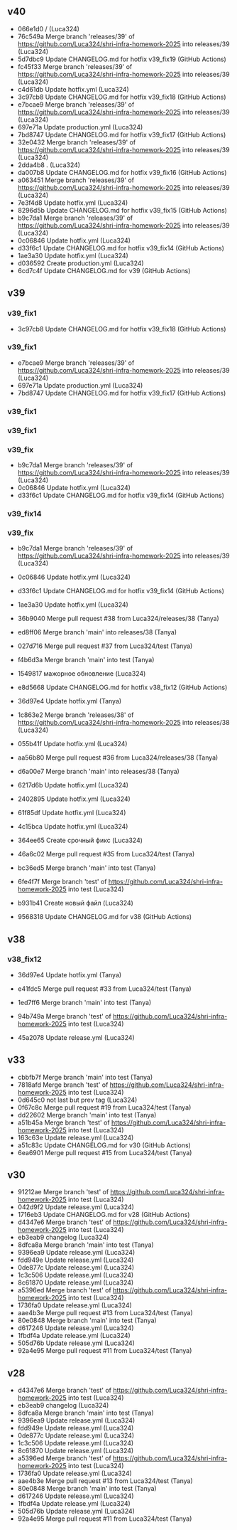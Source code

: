 ## v40

- 066e1d0 / (Luca324)
- 76c549a Merge branch 'releases/39' of https://github.com/Luca324/shri-infra-homework-2025 into releases/39 (Luca324)
- 5d7dbc9 Update CHANGELOG.md for hotfix v39_fix19 (GitHub Actions)
- fc45f33 Merge branch 'releases/39' of https://github.com/Luca324/shri-infra-homework-2025 into releases/39 (Luca324)
- c4d61db Update hotfix.yml (Luca324)
- 3c97cb8 Update CHANGELOG.md for hotfix v39_fix18 (GitHub Actions)
- e7bcae9 Merge branch 'releases/39' of https://github.com/Luca324/shri-infra-homework-2025 into releases/39 (Luca324)
- 697e71a Update production.yml (Luca324)
- 7bd8747 Update CHANGELOG.md for hotfix v39_fix17 (GitHub Actions)
- 32e0432 Merge branch 'releases/39' of https://github.com/Luca324/shri-infra-homework-2025 into releases/39 (Luca324)
- 2dda4b8 . (Luca324)
- da007b8 Update CHANGELOG.md for hotfix v39_fix16 (GitHub Actions)
- a063451 Merge branch 'releases/39' of https://github.com/Luca324/shri-infra-homework-2025 into releases/39 (Luca324)
- 7e3f4d8 Update hotfix.yml (Luca324)
- 8296d5b Update CHANGELOG.md for hotfix v39_fix15 (GitHub Actions)
- b9c7da1 Merge branch 'releases/39' of https://github.com/Luca324/shri-infra-homework-2025 into releases/39 (Luca324)
- 0c06846 Update hotfix.yml (Luca324)
- d33f6c1 Update CHANGELOG.md for hotfix v39_fix14 (GitHub Actions)
- 1ae3a30 Update hotfix.yml (Luca324)
- d036592 Create production.yml (Luca324)
- 6cd7c4f Update CHANGELOG.md for v39 (GitHub Actions)

## v39
### v39_fix1

- 3c97cb8 Update CHANGELOG.md for hotfix v39_fix18 (GitHub Actions)

### v39_fix1

- e7bcae9 Merge branch 'releases/39' of https://github.com/Luca324/shri-infra-homework-2025 into releases/39 (Luca324)
- 697e71a Update production.yml (Luca324)
- 7bd8747 Update CHANGELOG.md for hotfix v39_fix17 (GitHub Actions)

### v39_fix1



### v39_fix1



### v39_fix

- b9c7da1 Merge branch 'releases/39' of https://github.com/Luca324/shri-infra-homework-2025 into releases/39 (Luca324)
- 0c06846 Update hotfix.yml (Luca324)
- d33f6c1 Update CHANGELOG.md for hotfix v39_fix14 (GitHub Actions)


### v39_fix14
### v39_fix

- b9c7da1 Merge branch 'releases/39' of https://github.com/Luca324/shri-infra-homework-2025 into releases/39 (Luca324)
- 0c06846 Update hotfix.yml (Luca324)
- d33f6c1 Update CHANGELOG.md for hotfix v39_fix14 (GitHub Actions)



- 1ae3a30 Update hotfix.yml (Luca324)



- 36b9040 Merge pull request #38 from Luca324/releases/38 (Tanya)
- ed8ff06 Merge branch 'main' into releases/38 (Tanya)
- 027d716 Merge pull request #37 from Luca324/test (Tanya)
- f4b6d3a Merge branch 'main' into test (Tanya)
- 1549817 мажорное обновление (Luca324)
- e8d5668 Update CHANGELOG.md for hotfix v38_fix12 (GitHub Actions)
- 36d97e4 Update hotfix.yml (Tanya)
- 1c863e2 Merge branch 'releases/38' of https://github.com/Luca324/shri-infra-homework-2025 into releases/38 (Luca324)
- 055b41f Update hotfix.yml (Luca324)
- aa56b80 Merge pull request #36 from Luca324/releases/38 (Tanya)
- d6a00e7 Merge branch 'main' into releases/38 (Tanya)
- 6217d6b Update hotfix.yml (Luca324)
- 2402895 Update hotfix.yml (Luca324)
- 61f85df Update hotfix.yml (Luca324)
- 4c15bca Update hotfix.yml (Luca324)
- 364ee65 Create срочный фикс (Luca324)
- 46a6c02 Merge pull request #35 from Luca324/test (Tanya)
- bc36ed5 Merge branch 'main' into test (Tanya)
- 6fe4f7f Merge branch 'test' of https://github.com/Luca324/shri-infra-homework-2025 into test (Luca324)
- b931b41 Create новый файл (Luca324)
- 9568318 Update CHANGELOG.md for v38 (GitHub Actions)

## v38
### v38_fix12

- 36d97e4 Update hotfix.yml (Tanya)



- e41fdc5 Merge pull request #33 from Luca324/test (Tanya)
- 1ed7ff6 Merge branch 'main' into test (Tanya)
- 94b749a Merge branch 'test' of https://github.com/Luca324/shri-infra-homework-2025 into test (Luca324)
- 45a2078 Update release.yml (Luca324)

## v33

- cbbfb7f Merge branch 'main' into test (Tanya)
- 7818afd Merge branch 'test' of https://github.com/Luca324/shri-infra-homework-2025 into test (Luca324)
- 0d645c0 not last but prev tag (Luca324)
- 0f67c8c Merge pull request #19 from Luca324/test (Tanya)
- dd22602 Merge branch 'main' into test (Tanya)
- a51b45a Merge branch 'test' of https://github.com/Luca324/shri-infra-homework-2025 into test (Luca324)
- 163c63e Update release.yml (Luca324)
- a51c83c Update CHANGELOG.md for v30 (GitHub Actions)
- 6ea6901 Merge pull request #15 from Luca324/test (Tanya)

## v30

- 91212ae Merge branch 'test' of https://github.com/Luca324/shri-infra-homework-2025 into test (Luca324)
- 042d9f2 Update release.yml (Luca324)
- 1716eb3 Update CHANGELOG.md for v28 (GitHub Actions)
- d4347e6 Merge branch 'test' of https://github.com/Luca324/shri-infra-homework-2025 into test (Luca324)
- eb3eab9 changelog (Luca324)
- 8dfca8a Merge branch 'main' into test (Tanya)
- 9396ea9 Update release.yml (Luca324)
- fdd949e Update release.yml (Luca324)
- 0de877c Update release.yml (Luca324)
- 1c3c506 Update release.yml (Luca324)
- 8c61870 Update release.yml (Luca324)
- a5396ed Merge branch 'test' of https://github.com/Luca324/shri-infra-homework-2025 into test (Luca324)
- 1736fa0 Update release.yml (Luca324)
- aae4b3e Merge pull request #13 from Luca324/test (Tanya)
- 80e0848 Merge branch 'main' into test (Tanya)
- d617246 Update release.yml (Luca324)
- 1fbdf4a Update release.yml (Luca324)
- 505d76b Update release.yml (Luca324)
- 92a4e95 Merge pull request #11 from Luca324/test (Tanya)

## v28

- d4347e6 Merge branch 'test' of https://github.com/Luca324/shri-infra-homework-2025 into test (Luca324)
- eb3eab9 changelog (Luca324)
- 8dfca8a Merge branch 'main' into test (Tanya)
- 9396ea9 Update release.yml (Luca324)
- fdd949e Update release.yml (Luca324)
- 0de877c Update release.yml (Luca324)
- 1c3c506 Update release.yml (Luca324)
- 8c61870 Update release.yml (Luca324)
- a5396ed Merge branch 'test' of https://github.com/Luca324/shri-infra-homework-2025 into test (Luca324)
- 1736fa0 Update release.yml (Luca324)
- aae4b3e Merge pull request #13 from Luca324/test (Tanya)
- 80e0848 Merge branch 'main' into test (Tanya)
- d617246 Update release.yml (Luca324)
- 1fbdf4a Update release.yml (Luca324)
- 505d76b Update release.yml (Luca324)
- 92a4e95 Merge pull request #11 from Luca324/test (Tanya)
